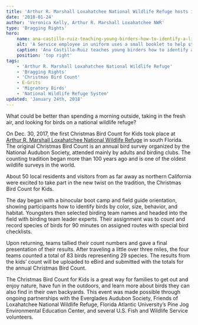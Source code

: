 ```yaml
---
title: 'Arthur R. Marshall Loxahatchee National Wildlife Refuge hosts inaugural Christmas Bird Count for Kids'
date: '2018-01-24'
author: 'Veronica Kelly, Arthur R. Marshall Loxahatchee NWR'
type: 'Bragging Rights'
hero:
    name: ana-castillo-ruiz-teaching-young-birders-how-to-identify-a-little-blue-heron-arm-loxahatchee.jpg
    alt: 'A Service employee in uniform uses a small booklet to help students identify birds.'
    caption: 'Ana Castillo-Ruiz teaches young birders how to identify a little blue heron. Photo, Ira Rappaport, FWS volunteer'
    position: 'top right'
tags:
    - 'Arthur R. Marshall Loxahatchee National Wildlife Refuge'
    - 'Bragging Rights'
    - 'Christmas Bird Count'
    - E-Grits
    - 'Migratory Birds'
    - 'National Wildlife Refuge System'
updated: 'January 24th, 2018'
---
```


What could be better than spending a morning outside, taking in the fresh air, and looking for birds on a national wildlife refuge? 

On Dec. 30, 2017, the first Christmas Bird Count for Kids took place at [Arthur R. Marshall Loxahatchee National Wildlife Refuge](https://www.fws.gov/refuge/arm_loxahatchee/) in south Florida.
The original Christmas Bird Count is an annual bird survey organized by the National Audubon Society, attended mainly by adults and birding clubs. The counting tradition began more than 100 years ago and is one of the oldest wildlife surveys in the world. 

About 50 local residents and visitors from as far away as northern California were excited to take part in the new twist on the tradition, the Christmas Bird Count for Kids. 

The day began with a binocular boot camp and field guide orientation, showing participants how to identify birds by color, size, behavior, and habitat. Youngsters then selected birding team names and headed into the field with birding team leader experts.  Their assignment was to count and record species of birds for 90 minutes on assigned routes with special bird checklists. 

Upon returning, teams tallied their count numbers and gave a final presentation of their results. After traveling a little over three miles, the four teams counted a total of 83 birds representing 29 species. The results from the kids’ count will be uploaded to eBird and submitted with the totals for the annual Christmas Bird Count.

The Christmas Bird Count for Kids is a great way for families to get out and enjoy nature, have fun in the outdoors, and learn more about birds they can also find in their own backyards. This event was made possible through ongoing partnerships with the Everglades Audubon Society, Friends of Loxahatchee National Wildlife Refuge, Florida Atlantic University’s Pine Jog Environmental Education Center, and several U.S. Fish and Wildlife Service volunteers.

